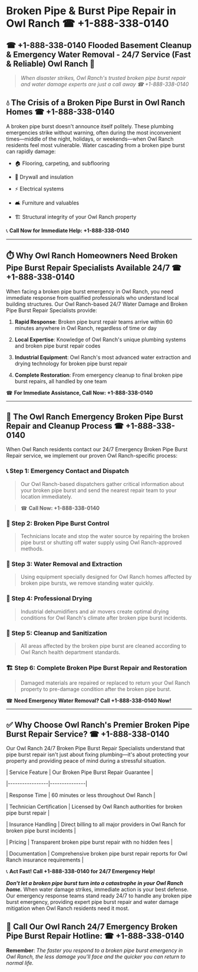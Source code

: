 # Broken Pipe & Burst Pipe Repair in Owl Ranch ☎ +1-888-338-0140  
## ☎ +1-888-338-0140 Flooded Basement Cleanup & Emergency Water Removal - 24/7 Service (Fast & Reliable) Owl Ranch 🚨  

> *When disaster strikes, Owl Ranch's trusted broken pipe burst repair and water damage experts are just a call away ☎ +1-888-338-0140*  

## 💧 The Crisis of a Broken Pipe Burst in Owl Ranch Homes ☎ +1-888-338-0140  

A broken pipe burst doesn't announce itself politely. These plumbing emergencies strike without warning, often during the most inconvenient times—middle of the night, holidays, or weekends—when Owl Ranch residents feel most vulnerable. Water cascading from a broken pipe burst can rapidly damage:  

* 🏠 Flooring, carpeting, and subflooring  
* 🧱 Drywall and insulation  
* ⚡ Electrical systems  
* 🛋️ Furniture and valuables  
* 🏗️ Structural integrity of your Owl Ranch property  

📞 **Call Now for Immediate Help: +1-888-338-0140**  

---  

## ⏱️ Why Owl Ranch Homeowners Need Broken Pipe Burst Repair Specialists Available 24/7 ☎ +1-888-338-0140  

When facing a broken pipe burst emergency in Owl Ranch, you need immediate response from qualified professionals who understand local building structures. Our Owl Ranch-based 24/7 Water Damage and Broken Pipe Burst Repair Specialists provide:  

1. **Rapid Response**: Broken pipe burst repair teams arrive within 60 minutes anywhere in Owl Ranch, regardless of time or day  
2. **Local Expertise**: Knowledge of Owl Ranch's unique plumbing systems and broken pipe burst repair codes  
3. **Industrial Equipment**: Owl Ranch's most advanced water extraction and drying technology for broken pipe burst repair  
4. **Complete Restoration**: From emergency cleanup to final broken pipe burst repairs, all handled by one team  

☎ **For Immediate Assistance, Call Now: +1-888-338-0140**  

---  

## 🔧 The Owl Ranch Emergency Broken Pipe Burst Repair and Cleanup Process ☎ +1-888-338-0140  

When Owl Ranch residents contact our 24/7 Emergency Broken Pipe Burst Repair service, we implement our proven Owl Ranch-specific process:  

### 📞 Step 1: Emergency Contact and Dispatch  
> Our Owl Ranch-based dispatchers gather critical information about your broken pipe burst and send the nearest repair team to your location immediately.  
> ☎ **Call Now: +1-888-338-0140**  

### 🚿 Step 2: Broken Pipe Burst Control  
> Technicians locate and stop the water source by repairing the broken pipe burst or shutting off water supply using Owl Ranch-approved methods.  

### 🌊 Step 3: Water Removal and Extraction  
> Using equipment specially designed for Owl Ranch homes affected by broken pipe bursts, we remove standing water quickly.  

### 💨 Step 4: Professional Drying  
> Industrial dehumidifiers and air movers create optimal drying conditions for Owl Ranch's climate after broken pipe burst incidents.  

### 🧼 Step 5: Cleanup and Sanitization  
> All areas affected by the broken pipe burst are cleaned according to Owl Ranch health department standards.  

### 🏗️ Step 6: Complete Broken Pipe Burst Repair and Restoration  
> Damaged materials are repaired or replaced to return your Owl Ranch property to pre-damage condition after the broken pipe burst.  

☎ **Need Emergency Water Removal? Call +1-888-338-0140 Now!**  

---  

## ✅ Why Choose Owl Ranch's Premier Broken Pipe Burst Repair Service? ☎ +1-888-338-0140  

Our Owl Ranch 24/7 Broken Pipe Burst Repair Specialists understand that pipe burst repair isn't just about fixing plumbing—it's about protecting your property and providing peace of mind during a stressful situation.  

| Service Feature | Our Broken Pipe Burst Repair Guarantee |  
|-----------------|---------------|  
| Response Time | 60 minutes or less throughout Owl Ranch |  
| Technician Certification | Licensed by Owl Ranch authorities for broken pipe burst repair |  
| Insurance Handling | Direct billing to all major providers in Owl Ranch for broken pipe burst incidents |  
| Pricing | Transparent broken pipe burst repair with no hidden fees |  
| Documentation | Comprehensive broken pipe burst repair reports for Owl Ranch insurance requirements |  

📞 **Act Fast! Call +1-888-338-0140 for 24/7 Emergency Help!**  

***Don't let a broken pipe burst turn into a catastrophe in your Owl Ranch home.*** When water damage strikes, immediate action is your best defense. Our emergency response teams stand ready 24/7 to handle any broken pipe burst emergency, providing expert pipe burst repair and water damage mitigation when Owl Ranch residents need it most.  

## 📱 Call Our Owl Ranch 24/7 Emergency Broken Pipe Burst Repair Hotline: ☎ +1-888-338-0140  

**Remember**: *The faster you respond to a broken pipe burst emergency in Owl Ranch, the less damage you'll face and the quicker you can return to normal life.*